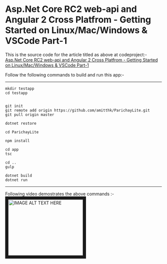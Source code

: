 # Asp.Net Core RC2 web-api and Angular 2 Cross Platfrom - Getting Started on Linux/Mac/Windows & VSCode Part-1

This is the source code for the article titled as above at codeproject:-
[Asp.Net Core RC2 web-api and Angular 2 Cross Platfrom - Getting Started on Linux/Mac/Windows & VSCode Part-1](http://www.codeproject.com/Articles/1103010/Asp-Net-Core-RC-web-api-and-Angular-Cross-Platfrom)

Follow the following commands to build and run this app:-

------------------
```
mkdir testapp
cd testapp


git init
git remote add origin https://github.com/amitthk/ParichayLite.git
git pull origin master

dotnet restore

cd ParichayLite

npm install

cd app
tsc

cd ..
gulp

dotnet build
dotnet run
```
-----------------

Following video demostrates the above commands :-
<a href="http://www.youtube.com/watch?feature=player_embedded&v=GkARDwOTCfw" target="_blank"><img src="http://img.youtube.com/vi/GkARDwOTCfw/0.jpg" 
alt="IMAGE ALT TEXT HERE" width="240" height="180" border="10" /></a>